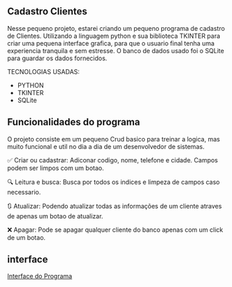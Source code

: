
## Cadastro Clientes

Nesse pequeno projeto, estarei criando um pequeno programa de cadastro de Clientes. Utilizando a linguagem python e sua biblioteca TKINTER para criar uma pequena interface grafica, para que o usuario final tenha uma experiencia tranquila e sem estresse.
O banco de dados usado foi o SQLite para guardar os dados fornecidos.

TECNOLOGIAS USADAS:

- PYTHON
- TKINTER
- SQLite

## Funcionalidades do programa

O projeto consiste em um pequeno Crud basico para treinar a logica, mas muito funcional e util no dia a dia de um desenvolvedor de sistemas.

✅ Criar ou cadastrar: Adiconar codigo, nome, telefone e cidade. Campos podem ser limpos com um botao.

🔍 Leitura e busca: Busca por todos os indices e limpeza de campos caso necessario.

🔃 Atualizar: Podendo atualizar todas as informações de um cliente atraves de apenas um botao de atualizar.

❌ Apagar: Pode se apagar qualquer cliente do banco apenas com um click de um botao.

## interface 

[Interface do Programa](./icones/programa.png)

